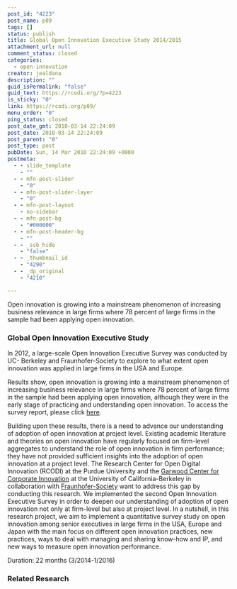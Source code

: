 ```yaml
---
post_id: "4223"
post_name: p09
tags: []
status: publish
title: Global Open Innovation Executive Study 2014/2015
attachment_url: null
comment_status: closed
categories:
  - open-innovation
creator: jealdana
description: ""
guid_isPermalink: "false"
guid_text: https://rcodi.org/?p=4223
is_sticky: "0"
link: https://rcodi.org/p09/
menu_order: "0"
ping_status: closed
post_date_gmt: 2010-03-14 22:24:09
post_date: 2010-03-14 22:24:09
post_parent: "0"
post_type: post
pubDate: Sun, 14 Mar 2010 22:24:09 +0000
postmeta:
  - - slide_template
    - ""
  - - mfn-post-slider
    - "0"
  - - mfn-post-slider-layer
    - "0"
  - - mfn-post-layout
    - no-sidebar
  - - mfn-post-bg
    - "#000000"
  - - mfn-post-header-bg
    - ""
  - - _ssb_hide
    - "false"
  - - _thumbnail_id
    - "4290"
  - - _dp_original
    - "4210"

---
```

Open innovation is growing into a mainstream phenomenon of increasing business relevance in large firms where 78 percent of large firms in the sample had been applying open innovation.
### Global Open Innovation Executive Study

In 2012, a large-scale Open Innovation Executive Survey was conducted by UC- Berkeley and Fraunhofer-Society to explore to what extent open innovation was applied in large firms in the USA and Europe. 

Results show, open innovation is growing into a mainstream phenomenon of increasing business relevance in large firms where 78 percent of large firms in the sample had been applying open innovation, although they were in the early stage of practicing and understanding open innovation. To access the survey report, please click [here](http://goo.gl/wC6qRT).

Building upon these results, there is a need to advance our understanding of adoption of open innovation at project level. Existing academic literature and theories on open innovation have regularly focused on firm-level aggregates to understand the role of open innovation in firm performance; they have not provided sufficient insights into the adoption of open innovation at a project level. The Research Center for Open Digital Innovation (RCODI) at the Purdue University and the [Garwood Center for Corporate Innovation](http://corporateinnovation.berkeley.edu/) at the University of California-Berkeley in collaboration with [Fraunhofer-Society](https://www.fraunhofer.de/en.html) want to address this gap by conducting this research. We implemented the second Open Innovation Executive Survey in order to deepen our understanding of adoption of open innovation not only at firm-level but also at project level. In a nutshell, in this research project, we aim to implement a quantitative survey study on open innovation among senior executives in large firms in the USA, Europe and Japan with the main focus on different open innovation practices, new practices, ways to deal with managing and sharing know-how and IP, and new ways to measure open innovation performance.

Duration: 22 months (3/2014-1/2016)

### Related Research
